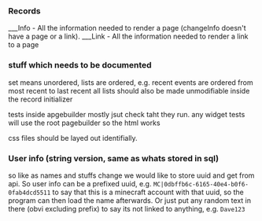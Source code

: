 ### Records
___Info - All the information needed to render a page (changeInfo doesn't have a page or a link).
___Link - All the information needed to render a link to a page

### stuff which needs to be documented
set means unordered,
lists are ordered, e.g. recent events are ordered from most recent to last recent
all lists should also be made unmodifiable inside the record initializer

tests inside apgebuilder mostly jsut check taht they run.
any widget tests will use the root pagebuilder so the html works

css files should be layed out identifially.

### User info (string version, same as whats stored in sql)
so like as names and stuffs change we would like to store uuid and get from api.
So user info can be a prefixed uuid, e.g. `MC|0dbffb6c-6165-40e4-b0f6-0fab4dcd5511` to say 
that this is a minecraft account with that uuid, so the program can then load the name afterwards.
Or just put any random text in there (obvi excluding prefix) to say its not linked to anything, e.g. `Dave123`
